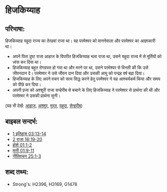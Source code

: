 # हिजकिय्याह #

## परिभाषा: ##

हिजकिय्याह यहूदा राज्य का तेरहवां राजा था। वह परमेश्वर को माननेवाला और परमेश्वर का आज्ञाकारी था।

* अपने पिता दुष्ट राजा आहाज के विपरीत हिजकिय्याह भला राजा था, उसने यहूदा राज्य में से मूर्तियों को ध्वंस कर दिया था।
* हिजकिय्याह बहुत रोगग्रस्त हो गया था और मरने पर था, उसने परमेश्वर से विनती की कि उसे जीवनदान दे। परमेश्वर ने उसे जीवन दान दिया और उसकी आयु को पन्द्रह वर्ष बढ़ा दिया।
* हिजकिय्याह के लिए अपने वचन को सत्य सिद्ध करने हेतु परमेश्वर ने यह आश्चर्यकर्म किया और समय को पीछे कर दिया।
* अपनी प्रजा को अश्शूरी राजा सन्हेरीब से बचाने के लिए  हिजकिय्याह ने परमेश्वर से प्रार्थना की थी और परमेश्वर ने उसकी प्रार्थना सुनी।

(यह भी देखें: [आहाज](../names/ahaz.md), [अश्शूर](../names/assyria.md), [मूरत](../other/idol.md), [यहूदा](../names/judah.md), [सेन्हरीब](../names/sennacherib.md))

## बाइबल सन्दर्भ: ##

* [1 इतिहास 03:13-14](rc://en/tn/help/1ch/03/13)
* [2 राजा 16:19-20](rc://en/tn/help/2ki/16/19)
* [होशे 01:1-2](rc://en/tn/help/hos/01/01)
* [मत्ती 01:9-11](rc://en/tn/help/mat/01/09)
* [नीतिवचन 25:1-3](rc://en/tn/help/pro/25/01)

## शब्द तथ्य: ##

* Strong's: H2396, H3169, G1478
